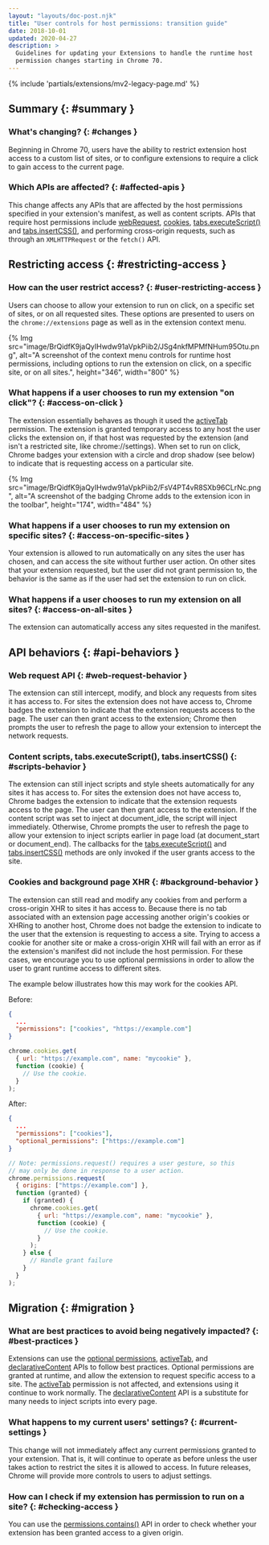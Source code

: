 ```yaml
---
layout: "layouts/doc-post.njk"
title: "User controls for host permissions: transition guide"
date: 2018-10-01
updated: 2020-04-27
description: >
  Guidelines for updating your Extensions to handle the runtime host
  permission changes starting in Chrome 70.
---
```


{% include 'partials/extensions/mv2-legacy-page.md' %}

## Summary {: #summary }

### What's changing? {: #changes }

Beginning in Chrome 70, users have the ability to restrict extension host access to a custom list of
sites, or to configure extensions to require a click to gain access to the current page.

### Which APIs are affected? {: #affected-apis }

This change affects any APIs that are affected by the host permissions specified in your extension's
manifest, as well as content scripts. APIs that require host permissions include [webRequest][1],
[cookies][2], [tabs.executeScript()][3] and [tabs.insertCSS()][4], and performing cross-origin
requests, such as through an `XMLHTTPRequest` or the `fetch()` API.

## Restricting access {: #restricting-access }

### How can the user restrict access? {: #user-restricting-access }

Users can choose to allow your extension to run on click, on a specific set of sites, or on all
requested sites. These options are presented to users on the `chrome://extensions` page as well as
in the extension context menu.

{% Img src="image/BrQidfK9jaQyIHwdw91aVpkPiib2/JSg4nkfMPMfNHum95Otu.png",
       alt="A screenshot of the context menu controls for runtime host permissions,
            including options to run the extension on click, on a specific site, or on all sites.",
       height="346", width="800" %}

### What happens if a user chooses to run my extension "on click"? {: #access-on-click }

The extension essentially behaves as though it used the [activeTab][5] permission. The extension is
granted temporary access to any host the user clicks the extension on, if that host was requested by
the extension (and isn't a restricted site, like chrome://settings). When set to run on click,
Chrome badges your extension with a circle and drop shadow (see below) to indicate that is
requesting access on a particular site.

{% Img src="image/BrQidfK9jaQyIHwdw91aVpkPiib2/FsV4PT4vR8SXb96CLrNc.png",
       alt="A screenshot of the badging Chrome adds to the extension icon in the toolbar", height="174", width="484" %}

### What happens if a user chooses to run my extension on specific sites? {: #access-on-specific-sites }

Your extension is allowed to run automatically on any sites the user has chosen, and can access the
site without further user action. On other sites that your extension requested, but the user did not
grant permission to, the behavior is the same as if the user had set the extension to run on click.

### What happens if a user chooses to run my extension on all sites? {: #access-on-all-sites }

The extension can automatically access any sites requested in the manifest.

## API behaviors {: #api-behaviors }

### Web request API {: #web-request-behavior }

The extension can still intercept, modify, and block any requests from sites it has access to. For
sites the extension does not have access to, Chrome badges the extension to indicate that the
extension requests access to the page. The user can then grant access to the extension; Chrome then
prompts the user to refresh the page to allow your extension to intercept the network requests.

### Content scripts, tabs.executeScript(), tabs.insertCSS() {: #scripts-behavior }

The extension can still inject scripts and style sheets automatically for any sites it has access
to. For sites the extension does not have access to, Chrome badges the extension to indicate that
the extension requests access to the page. The user can then grant access to the extension. If the
content script was set to inject at document_idle, the script will inject immediately. Otherwise,
Chrome prompts the user to refresh the page to allow your extension to inject scripts earlier in
page load (at document_start or document_end). The callbacks for the [tabs.executeScript()][6] and
[tabs.insertCSS()][7] methods are only invoked if the user grants access to the site.

### Cookies and background page XHR {: #background-behavior }

The extension can still read and modify any cookies from and perform a cross-origin XHR to sites it
has access to. Because there is no tab associated with an extension page accessing another origin's
cookies or XHRing to another host, Chrome does not badge the extension to indicate to the user that
the extension is requesting to access a site. Trying to access a cookie for another site or make a
cross-origin XHR will fail with an error as if the extension's manifest did not include the host
permission. For these cases, we encourage you to use optional permissions in order to allow the user
to grant runtime access to different sites.

The example below illustrates how this may work for the cookies API.

Before:

```json
{
  ...
  "permissions": ["cookies", "https://example.com"]
}
```

```js
chrome.cookies.get(
  { url: "https://example.com", name: "mycookie" },
  function (cookie) {
    // Use the cookie.
  }
);
```

After:

```json
{
  ...
  "permissions": ["cookies"],
  "optional_permissions": ["https://example.com"]
}
```

```js
// Note: permissions.request() requires a user gesture, so this
// may only be done in response to a user action.
chrome.permissions.request(
  { origins: ["https://example.com"] },
  function (granted) {
    if (granted) {
      chrome.cookies.get(
        { url: "https://example.com", name: "mycookie" },
        function (cookie) {
          // Use the cookie.
        }
      );
    } else {
      // Handle grant failure
    }
  }
);
```

## Migration {: #migration }

### What are best practices to avoid being negatively impacted? {: #best-practices }

Extensions can use the [optional permissions][8], [activeTab][9], and [declarativeContent][10] APIs
to follow best practices. Optional permissions are granted at runtime, and allow the extension to
request specific access to a site. The [activeTab][11] permission is not affected, and extensions
using it continue to work normally. The [declarativeContent][12] API is a substitute for many needs
to inject scripts into every page.

### What happens to my current users' settings? {: #current-settings }

This change will not immediately affect any current permissions granted to your extension. That is,
it will continue to operate as before unless the user takes action to restrict the sites it is
allowed to access. In future releases, Chrome will provide more controls to users to adjust
settings.

### How can I check if my extension has permission to run on a site? {: #checking-access }

You can use the [permissions.contains()][13] API in order to check whether your extension has been
granted access to a given origin.

[1]: /webRequest
[2]: /cookies
[3]: /tabs#method-executeScript
[4]: /tabs#method-insertCSS
[5]: /activeTab
[6]: /tabs#method-executeScript
[7]: /tabs#method-insertCSS
[8]: /permissions
[9]: /activeTab
[10]: /declarativeContent
[11]: /activeTab
[12]: /declarativeContent
[13]: /permissions/#method-contains
